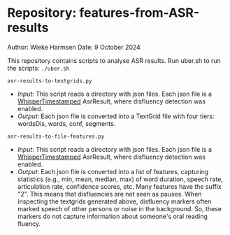 # Repository: features-from-ASR-results

Author: Wieke Harmsen
Date: 9 October 2024

This repository contains scripts to analyse ASR results.
Run uber.sh to run the scripts: `./uber.sh`

`asr-results-to-textgrids.py`
- *Input*: This script reads a directory with json files. Each json file is a [WhisperTimestamped](https://github.com/linto-ai/whisper-timestamped) AsrResult, where disfluency detection was enabled.
- *Output*: Each json file is converted into a TextGrid file with four tiers: wordsDis, words, conf, segments. 

`asr-results-to-file-features.py`
- *Input*: This script reads a directory with json files. Each json file is a [WhisperTimestamped](https://github.com/linto-ai/whisper-timestamped) AsrResult, where disfluency detection was enabled.
- *Output*: Each json file is converted into a list of features, capturing statistics (e.g., min, mean, median, max) of word duration, speech rate, articulation rate, confidence scores, etc. Many features have the suffix "2". This means that disfluencies are not seen as pauses. When inspecting the textgrids generated above, disfluency markers often marked speech of other persons or noise in the background. So, these markers do not capture information about someone's oral reading fluency.

